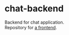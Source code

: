# chat-backend

Backend for chat application.
<br>
Repository for [a frontend](https://github.com/TanmayNikam/chat-frontend). 
